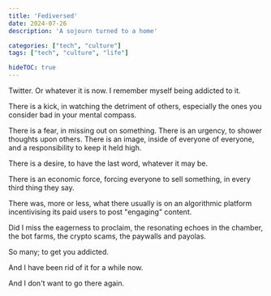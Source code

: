 ```yaml
---
title: 'Fediversed'
date: 2024-07-26
description: 'A sojourn turned to a home'

categories: ["tech", "culture"]
tags: ["tech", "culture", "life"]

hideTOC: true
---
```


Twitter. Or whatever it is now. I remember myself being addicted to it.

There is a kick, in watching the detriment of others, especially the ones you consider bad in your mental compass. 

There is a fear, in missing out on something.
There is an urgency, to shower thoughts upon others.
There is an image, inside of everyone of everyone, and a responsibility to keep it held high.

There is a desire, to have the last word, whatever it may be. 

There is an economic force, forcing everyone to sell something, in every third thing they say.

There was, more or less, what there usually is on an algorithmic platform incentivising its paid users to post "engaging" content.

Did I miss the eagerness to proclaim, the resonating echoes in the chamber, the bot farms, the crypto scams, the paywalls and payolas.

So many; to get you addicted.

And I have been rid of it for a while now.

And I don't want to go there again.



